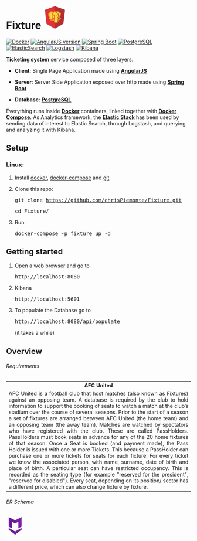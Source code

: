 # Fixture <img src="https://raw.githubusercontent.com/chrisPiemonte/Fixture/master/src/main/resources/static/images/logo_mini.d9252743.png?token=AJohXj5CL3cGEQo1QKfLO61AcODy-9kIks5amfafwA%3D%3D" width="64">

[![Docker](https://img.shields.io/badge/Docker-17.05-blue.svg?style=flat-square)](https://www.docker.com/)
[![AngularJS version](https://img.shields.io/badge/AngularJS-1.4.0-red.svg?style=flat-square)](https://angular.io/)
[![Spring Boot](https://img.shields.io/badge/Spring%20Boot-1.5.10-green.svg?style=flat-square)](https://spring.io/)
[![PostgreSQL](https://img.shields.io/badge/PostgreSQL-10.2-blue.svg?style=flat-square)](https://www.postgresql.org/)
[![ElasticSearch](https://img.shields.io/badge/ElasticSearch-6.2.1-yellow.svg?style=flat-square)](https://www.elastic.co/products/elasticsearch)
[![Logstash](https://img.shields.io/badge/Logstash-6.2.1-blue.svg?style=flat-square)](https://www.elastic.co/products/logstash)
[![Kibana](https://img.shields.io/badge/Kibana-6.2.1-ff69b4.svg?style=flat-square)](https://www.elastic.co/products/kibana)

**Ticketing system** service composed of three layers:

 - **Client**: Single Page Application made using **[AngularJS](https://angular.io/)**

 - **Server**: Server Side Application exposed over http made using **[Spring Boot](https://spring.io/)**

 - **Database**: **[PostgreSQL](https://www.postgresql.org/)**

Everything runs inside **[Docker](https://www.docker.com/)** containers, linked together with **[Docker Compose](https://docs.docker.com/compose/overview/)**. As Analytics framework, the **[Elastic Stack](https://www.elastic.co/products)** has been used by sending data of interest to Elastic Search, through Logstash, and querying and analyzing it with Kibana.


## Setup

### Linux:
1. Install [docker](https://docs.docker.com/install/), [docker-compose](https://docs.docker.com/compose/install/) and [git](https://git-scm.com/book/en/v2/Getting-Started-Installing-Git)

2. Clone this repo:<pre>git clone https://github.com/chrisPiemonte/Fixture.git </pre> <pre>cd Fixture/</pre>

3. Run:<pre>docker-compose -p fixture up -d </pre>

## Getting started
1. Open a web browser and go to <pre>http://localhost:8080</pre>

2. Kibana <pre>http://localhost:5601</pre>

3. To populate the Database go to <pre>http://localhost:8080/api/populate</pre> (it takes a while)

## Overview
###### Requirements

<table>
  <tr>
    <td colspan="2" align="center"><b>AFC United</b></td>
  </tr>
  <tr>
    <td align="justify">
    AFC United is a football club that host matches (also known as Fixtures) against an opposing team. A database is required by the club to hold information to support the booking of seats to watch a match at the club’s stadium over the course of several seasons. Prior to the start of a season a set of fixtures are arranged between AFC United (the home team) and an opposing team (the away team). Matches are watched by spectators who have registered with the club. These are called PassHolders. PassHolders must book seats in advance for any of the 20 home fixtures of that season. Once a Seat is booked (and payment made), the Pass Holder is issued with one or more Tickets. This because a PassHolder can purchase one or more tickets for seats for each fixture. For every ticket we know the associated person, with name, surname, date of birth and place of birth. A particular seat can have restricted occupancy. This is recorded as the seating type (for example "reserved for the president", "reserved for disabled"). Every seat, depending on its position/ sector has a different price, which can also change fixture by fixture.</td>
  </tr>
</table>

###### ER Schema

![alt text](https://github.com/adam-p/markdown-here/raw/master/src/common/images/icon48.png "Logo Title Text 1")
